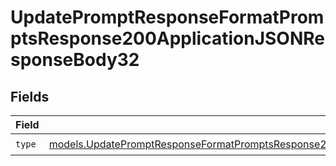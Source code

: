# UpdatePromptResponseFormatPromptsResponse200ApplicationJSONResponseBody32


## Fields

| Field                                                                                                                                                                                                                    | Type                                                                                                                                                                                                                     | Required                                                                                                                                                                                                                 | Description                                                                                                                                                                                                              |
| ------------------------------------------------------------------------------------------------------------------------------------------------------------------------------------------------------------------------ | ------------------------------------------------------------------------------------------------------------------------------------------------------------------------------------------------------------------------ | ------------------------------------------------------------------------------------------------------------------------------------------------------------------------------------------------------------------------ | ------------------------------------------------------------------------------------------------------------------------------------------------------------------------------------------------------------------------ |
| `type`                                                                                                                                                                                                                   | [models.UpdatePromptResponseFormatPromptsResponse200ApplicationJSONResponseBody3VersionsPromptConfigType](../models/updatepromptresponseformatpromptsresponse200applicationjsonresponsebody3versionspromptconfigtype.md) | :heavy_check_mark:                                                                                                                                                                                                       | N/A                                                                                                                                                                                                                      |